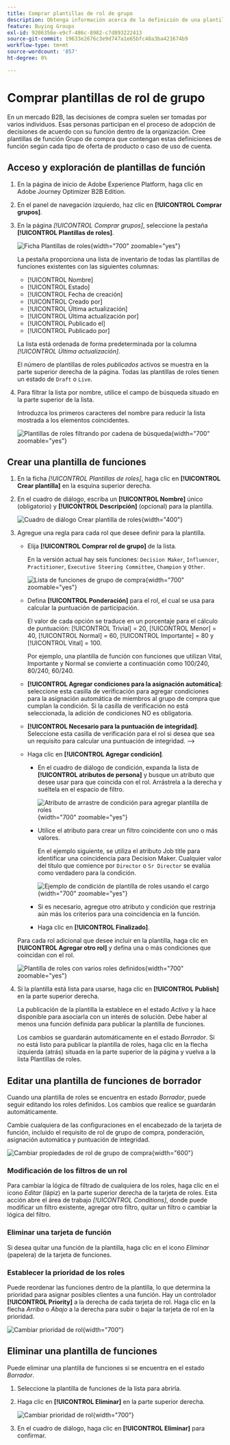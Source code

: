 ```yaml
---
title: Comprar plantillas de rol de grupo
description: Obtenga información acerca de la definición de una plantilla de rol para utilizarla como componente de grupo comprador.
feature: Buying Groups
exl-id: 9206356e-e9cf-486c-8982-c7d893222413
source-git-commit: 19633e2676c3e9d747a1e65bfc48a3ba421674b9
workflow-type: tm+mt
source-wordcount: '857'
ht-degree: 0%

---
```


# Comprar plantillas de rol de grupo

En un mercado B2B, las decisiones de compra suelen ser tomadas por varios individuos. Esas personas participan en el proceso de adopción de decisiones de acuerdo con su función dentro de la organización. Cree plantillas de función Grupo de compra que contengan estas definiciones de función según cada tipo de oferta de producto o caso de uso de cuenta.

## Acceso y exploración de plantillas de función

1. En la página de inicio de Adobe Experience Platform, haga clic en Adobe Journey Optimizer B2B Edition.

1. En el panel de navegación izquierdo, haz clic en **[!UICONTROL Comprar grupos]**.

1. En la página _[!UICONTROL Comprar grupos]_, seleccione la pestaña **[!UICONTROL Plantillas de roles]**.

   ![Ficha Plantillas de roles](assets/roles-templates-tab.png){width="700" zoomable="yes"}

   La pestaña proporciona una lista de inventario de todas las plantillas de funciones existentes con las siguientes columnas:

   * [!UICONTROL Nombre]
   * [!UICONTROL Estado]
   * [!UICONTROL Fecha de creación]
   * [!UICONTROL Creado por]
   * [!UICONTROL Última actualización]
   * [!UICONTROL Última actualización por]
   * [!UICONTROL Publicado el]
   * [!UICONTROL Publicado por]

   La lista está ordenada de forma predeterminada por la columna _[!UICONTROL Última actualización]_.

   El número de plantillas de roles _publicados_ activos se muestra en la parte superior derecha de la página. Todas las plantillas de roles tienen un estado de `Draft` o `Live`.

1. Para filtrar la lista por nombre, utilice el campo de búsqueda situado en la parte superior de la lista.

   Introduzca los primeros caracteres del nombre para reducir la lista mostrada a los elementos coincidentes.

   ![Plantillas de roles filtrando por cadena de búsqueda](assets/roles-templates-search.png){width="700" zoomable="yes"}

## Crear una plantilla de funciones

1. En la ficha _[!UICONTROL Plantillas de roles]_, haga clic en **[!UICONTROL Crear plantilla]** en la esquina superior derecha.

1. En el cuadro de diálogo, escriba un **[!UICONTROL Nombre]** único (obligatorio) y **[!UICONTROL Descripción]** (opcional) para la plantilla.

   ![Cuadro de diálogo Crear plantilla de roles](assets/roles-template-create-dialog.png){width="400"}

1. Agregue una regla para cada rol que desee definir para la plantilla.

   * Elija **[!UICONTROL Comprar rol de grupo]** de la lista.

     En la versión actual hay seis funciones: `Decision Maker`, `Influencer`, `Practitioner`, `Executive Steering Committee`, `Champion` y `Other`.

     ![Lista de funciones de grupo de compra](./assets/roles-template-create-roles-list.png){width="700" zoomable="yes"}

   * Defina **[!UICONTROL Ponderación]** para el rol, el cual se usa para calcular la puntuación de participación.

     El valor de cada opción se traduce en un porcentaje para el cálculo de puntuación: [!UICONTROL Trivial] = 20, [!UICONTROL Menor] = 40, [!UICONTROL Normal] = 60, [!UICONTROL Importante] = 80 y [!UICONTROL Vital] = 100.

     Por ejemplo, una plantilla de función con funciones que utilizan Vital, Importante y Normal se convierte a continuación como 100/240, 80/240, 60/240.

   * **[!UICONTROL Agregar condiciones para la asignación automática]**: seleccione esta casilla de verificación para agregar condiciones para la asignación automática de miembros al grupo de compra que cumplan la condición. Si la casilla de verificación no está seleccionada, la adición de condiciones NO es obligatoria.

   * **[!UICONTROL Necesario para la puntuación de integridad]**. Seleccione esta casilla de verificación para el rol si desea que sea un requisito para calcular una puntuación de integridad. —>

   * Haga clic en **[!UICONTROL Agregar condición]**.

      * En el cuadro de diálogo de condición, expanda la lista de **[!UICONTROL atributos de persona]** y busque un atributo que desee usar para que coincida con el rol. Arrástrela a la derecha y suéltela en el espacio de filtro.

        ![Atributo de arrastre de condición para agregar plantilla de roles](assets/roles-template-role-attribute.png){width="700" zoomable="yes"}

      * Utilice el atributo para crear un filtro coincidente con uno o más valores.

        En el ejemplo siguiente, se utiliza el atributo Job title para identificar una coincidencia para Decision Maker. Cualquier valor del título que comience por `Director` o `Sr Director` se evalúa como verdadero para la condición.

        ![Ejemplo de condición de plantilla de roles usando el cargo](assets/roles-template-condition-example-job-title.png){width="700" zoomable="yes"}

      * Si es necesario, agregue otro atributo y condición que restrinja aún más los criterios para una coincidencia en la función.

      * Haga clic en **[!UICONTROL Finalizado]**.

   Para cada rol adicional que desee incluir en la plantilla, haga clic en **[!UICONTROL Agregar otro rol]** y defina una o más condiciones que coincidan con el rol.

   ![Plantilla de roles con varios roles definidos](assets/roles-template-multiple-roles.png){width="700" zoomable="yes"}

1. Si la plantilla está lista para usarse, haga clic en **[!UICONTROL Publish]** en la parte superior derecha.

   La publicación de la plantilla la establece en el estado _Activo_ y la hace disponible para asociarla con un interés de solución. Debe haber al menos una función definida para publicar la plantilla de funciones.

   Los cambios se guardarán automáticamente en el estado _Borrador_. Si no está listo para publicar la plantilla de roles, haga clic en la flecha izquierda (atrás) situada en la parte superior de la página y vuelva a la lista Plantillas de roles.

## Editar una plantilla de funciones de borrador

Cuando una plantilla de roles se encuentra en estado _Borrador_, puede seguir editando los roles definidos. Los cambios que realice se guardarán automáticamente.

Cambie cualquiera de las configuraciones en el encabezado de la tarjeta de función, incluido el requisito de rol de grupo de compra, ponderación, asignación automática y puntuación de integridad.

![Cambiar propiedades de rol de grupo de compra](./assets/roles-template-role-properties.png){width="600"}

### Modificación de los filtros de un rol

Para cambiar la lógica de filtrado de cualquiera de los roles, haga clic en el icono _Editar_ (lápiz) en la parte superior derecha de la tarjeta de roles. Esta acción abre el área de trabajo _[!UICONTROL Conditions]_, donde puede modificar un filtro existente, agregar otro filtro, quitar un filtro o cambiar la lógica del filtro.

### Eliminar una tarjeta de función

Si desea quitar una función de la plantilla, haga clic en el icono _Eliminar_ (papelera) de la tarjeta de funciones.

### Establecer la prioridad de los roles

Puede reordenar las funciones dentro de la plantilla, lo que determina la prioridad para asignar posibles clientes a una función. Hay un controlador **[!UICONTROL Priority]** a la derecha de cada tarjeta de rol. Haga clic en la flecha _Arriba_ o _Abajo_ a la derecha para subir o bajar la tarjeta de rol en la prioridad.

![Cambiar prioridad de rol](./assets/roles-template-role-priority.png){width="700"}

## Eliminar una plantilla de funciones

Puede eliminar una plantilla de funciones si se encuentra en el estado _Borrador_.

1. Seleccione la plantilla de funciones de la lista para abrirla.

1. Haga clic en **[!UICONTROL Eliminar]** en la parte superior derecha.

   ![Cambiar prioridad de rol](./assets/roles-template-delete.png){width="700"}

1. En el cuadro de diálogo, haga clic en **[!UICONTROL Eliminar]** para confirmar.
